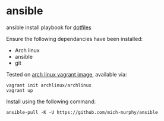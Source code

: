 # ansible
ansible install playbook for [dotfiles](https://github.com/mich-murphy/.dotfiles)

Ensure the following dependancies have been installed:
- Arch linux
- ansible
- git

Tested on [arch linux vagrant image](https://archlinux.org/download/), available via:
```
vagrant init archlinux/archlinux
vagrant up
```

Install using the following command:
```
ansible-pull -K -U https://github.com/mich-murphy/ansible
```
